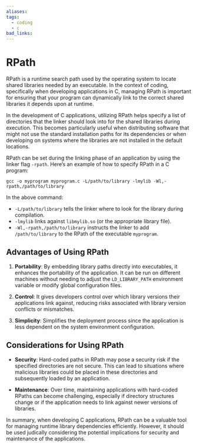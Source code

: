```yaml
---
aliases:
tags:
  - coding
  - c
bad_links:
---
```

# RPath

RPath is a runtime search path used by the operating system to locate shared libraries needed by an executable. In the context of coding, specifically when developing applications in C, managing RPath is important for ensuring that your program can dynamically link to the correct shared libraries it depends upon at runtime.

In the development of C applications, utilizing RPath helps specify a list of directories that the linker should look into for the shared libraries during execution. This becomes particularly useful when distributing software that might not use the standard installation paths for its dependencies or when developing on systems where the libraries are not installed in the default locations.

RPath can be set during the linking phase of an application by using the linker flag `-rpath`. Here’s an example of how to specify RPath in a C program:

```shell
gcc -o myprogram myprogram.c -L/path/to/library -lmylib -Wl,-rpath,/path/to/library
```

In the above command:
- `-L/path/to/library` tells the linker where to look for the library during compilation.
- `-lmylib` links against `libmylib.so` (or the appropriate library file).
- `-Wl,-rpath,/path/to/library` instructs the linker to add `/path/to/library` to the RPath of the executable `myprogram`.

## Advantages of Using RPath

1. **Portability**: By embedding library paths directly into executables, it enhances the portability of the application. It can be run on different machines without needing to adjust the `LD_LIBRARY_PATH` environment variable or modify global configuration files.

2. **Control**: It gives developers control over which library versions their applications link against, reducing risks associated with library version conflicts or mismatches.

3. **Simplicity**: Simplifies the deployment process since the application is less dependent on the system environment configuration.

## Considerations for Using RPath

- **Security**: Hard-coded paths in RPath may pose a security risk if the specified directories are not secure. This can lead to situations where malicious libraries could be placed in these directories and subsequently loaded by an application.

- **Maintenance**: Over time, maintaining applications with hard-coded RPaths can become challenging, especially if directory structures change or if the application needs to link against newer versions of libraries.

In summary, when developing C applications, RPath can be a valuable tool for managing runtime library dependencies efficiently. However, it should be used judically considering the potential implications for security and maintenance of the applications.